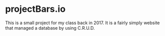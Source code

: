 # projectBars.io
This is a small project for my class back in 2017. It is a fairly simply website that managed a database by using C.R.U.D. 
